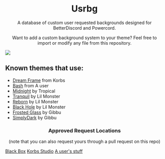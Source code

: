 <h1 align="center">Usrbg</h1>
<p align="center">A database of custom user requested backgrounds designed for BetterDiscord and Powercord.</p>
<p align="center">Want to add a custom background system to your theme? Feel free to import or modify any file from this repository.</p>

![](https://i.imgur.com/2WWYZsS.png)
## Known themes that use:
* [Dream Frame](https://github.com/dream-frame/Dream-Frame) from Korbs
* [Bash](https://github.com/A-User-s-Discord-Themes/Bash/) from A user
* [Midnight](https://tropix126.github.io/BetterDiscordStuff/midnight/) by Tropical
* [Tranquil](http://github.com/monstrousdev/themes/blob/master/phoenix-bundle/) by Lil Monster
* [Reborn](http://github.com/monstrousdev/themes/blob/master/phoenix-bundle/) by Lil Monster
* [Black Hole](https://github.com/monstrousdev/themes/tree/master/black-hole) by Lil Monster
* [Frosted Glass](https://github.com/gibbu/BetterDiscord-Themes/tree/master/) by Gibbu
* [SimplyDark](https://github.com/gibbu/BetterDiscord-Themes/tree/master/) by Gibbu

<h3 align="center">Approved Request Locations</h3>
<p align="center">(note that you can also request yours through a pull request on this repo)</p>

[Black Box](https://discord.gg/TeRQEPb)
[Korbs Studio](https://korbsstudio.com/discord/)
[A user's stuff](https://discord.gg/6jQ4qJV)
